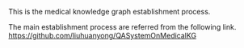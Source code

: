 This is the medical knowledge graph establishment process.

The main establishment process are referred from the following link.
https://github.com/liuhuanyong/QASystemOnMedicalKG
